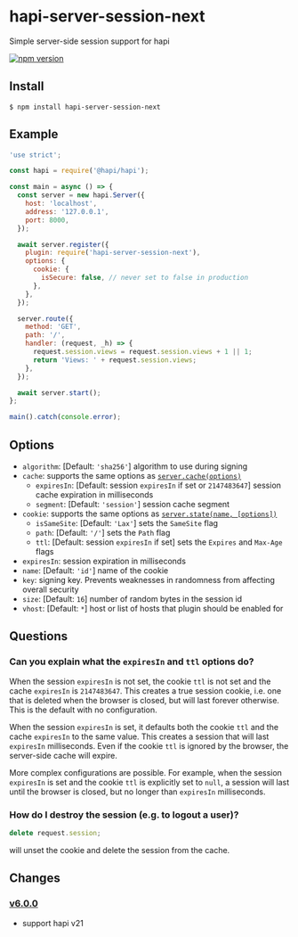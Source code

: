 # hapi-server-session-next

Simple server-side session support for hapi

[![npm version](https://badge.fury.io/js/hapi-server-session-next.svg)](https://badge.fury.io/js/hapi-server-session-next)

## Install

    $ npm install hapi-server-session-next
## Example

```javascript
'use strict';

const hapi = require('@hapi/hapi');

const main = async () => {
  const server = new hapi.Server({
    host: 'localhost',
    address: '127.0.0.1',
    port: 8000,
  });

  await server.register({
    plugin: require('hapi-server-session-next'),
    options: {
      cookie: {
        isSecure: false, // never set to false in production
      },
    },
  });

  server.route({
    method: 'GET',
    path: '/',
    handler: (request, _h) => {
      request.session.views = request.session.views + 1 || 1;
      return 'Views: ' + request.session.views;
    },
  });

  await server.start();
};

main().catch(console.error);
```

## Options

- `algorithm`: [Default: `'sha256'`] algorithm to use during signing
- `cache`: supports the same options as [`server.cache(options)`](<https://hapijs.com/api#server.cache()>)
  - `expiresIn`: [Default: session `expiresIn` if set or `2147483647`] session cache expiration in milliseconds
  - `segment`: [Default: `'session'`] session cache segment
- `cookie`: supports the same options as [`server.state(name, [options])`](<https://hapijs.com/api#server.state()>)
  - `isSameSite`: [Default: `'Lax'`] sets the `SameSite` flag
  - `path`: [Default: `'/'`] sets the `Path` flag
  - `ttl`: [Default: session `expiresIn` if set] sets the `Expires` and `Max-Age` flags
- `expiresIn`: session expiration in milliseconds
- `name`: [Default: `'id'`] name of the cookie
- `key`: signing key. Prevents weaknesses in randomness from affecting overall security
- `size`: [Default: `16`] number of random bytes in the session id
- `vhost`: [Default: `*`] host or list of hosts that plugin should be enabled for

## Questions

### Can you explain what the `expiresIn` and `ttl` options do?

When the session `expiresIn` is not set, the cookie `ttl` is not set and the cache `expiresIn` is `2147483647`. This creates a true session cookie, i.e. one that is deleted when the browser is closed, but will last forever otherwise. This is the default with no configuration.

When the session `expiresIn` is set, it defaults both the cookie `ttl` and the cache `expiresIn` to the same value. This creates a session that will last `expiresIn` milliseconds. Even if the cookie `ttl` is ignored by the browser, the server-side cache will expire.

More complex configurations are possible. For example, when the session `expiresIn` is set and the cookie `ttl` is explicitly set to `null`, a session will last until the browser is closed, but no longer than `expiresIn` milliseconds.

### How do I destroy the session (e.g. to logout a user)?

```javascript
delete request.session;
```

will unset the cookie and delete the session from the cache.

## Changes

### [v6.0.0](https://github.com/dennis-dong/hapi-server-session-next/compare/v6.0.0...v6.0.0)

- support hapi v21
